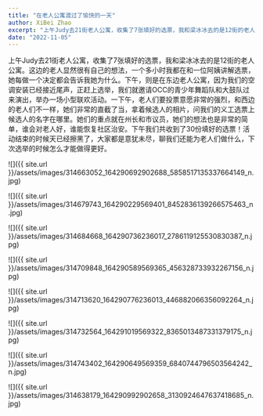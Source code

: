 ```yaml
---
title: "在老人公寓渡过了愉快的一天"
author: XiBei Zhao
excerpt: "上午Judy去21街老人公寓，收集了7张填好的选票，我和梁冰冰去的是12街的老人公寓。这边的老人显然很有自己的想法，一个多小时我都在和一位阿姨讲解选票，她每做一个决定都会告诉我她为什么。下午，则是在东边老人公寓，因为我们的空调安装已经接近尾声，正赶上选举，我们就邀请OCC的青少年舞蹈队和大鼓队过来演出，举办一场小型联欢活动。一下午，老人们要投票意愿非常的强烈，和西边的老人们不一样，她们非常的直截了当，拿着候选人的相片，问我们的义工选票上候选人的名字在哪里。她们的重点就在州长和市议员，她们的想法也是非常的简单，谁会对老人好，谁能恢复社区治安。"
date: "2022-11-05"
---
```


上午Judy去21街老人公寓，收集了7张填好的选票，我和梁冰冰去的是12街的老人公寓。这边的老人显然很有自己的想法，一个多小时我都在和一位阿姨讲解选票，她每做一个决定都会告诉我她为什么。下午，则是在东边老人公寓，因为我们的空调安装已经接近尾声，正赶上选举，我们就邀请OCC的青少年舞蹈队和大鼓队过来演出，举办一场小型联欢活动。一下午，老人们要投票意愿非常的强烈，和西边的老人们不一样，她们非常的直截了当，拿着候选人的相片，问我们的义工选票上候选人的名字在哪里。她们的重点就在州长和市议员，她们的想法也是非常的简单，谁会对老人好，谁能恢复社区治安。下午我们共收到了30份填好的选票！活动结束的时候天已经擦黑了，大家都是意犹未尽，聊我们还能为老人们做什么，下次选举的时候怎么才能做得更好。

![]({{ site.url }}/assets/images/314663052_164290692902688_5858517135337664149_n.jpg)

![]({{ site.url }}/assets/images/314679743_164290229569401_8452836139266575463_n.jpg)

![]({{ site.url }}/assets/images/314684668_164290736236017_2786119125530830387_n.jpg)

![]({{ site.url }}/assets/images/314709848_164290589569365_456328733932267156_n.jpg)

![]({{ site.url }}/assets/images/314713620_164290776236013_446882066356092264_n.jpg)

![]({{ site.url }}/assets/images/314732564_164291019569322_8365013487331379175_n.jpg)

![]({{ site.url }}/assets/images/314743402_164290649569359_6840744796503564242_n.jpg)

![]({{ site.url }}/assets/images/314638179_164290992902658_3130924647637418685_n.jpg)
